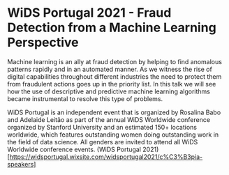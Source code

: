 # WiDS Portugal 2021 - Fraud Detection from a Machine Learning Perspective

Machine learning is an ally at fraud detection by helping to find anomalous patterns rapidly and in an automated manner. As we witness the rise of digital capabilities throughout different industries the need to protect them from fraudulent actions goes up in the priority list. In this talk we will see how the use of descriptive and predictive machine learning algorithms became instrumental to resolve this type of problems.

WiDS Portugal is an independent event that is organized by Rosalina Babo and Adelaide Leitão as part of the annual WiDS Worldwide conference organized by Stanford University and an estimated 150+ locations worldwide, which features outstanding women doing outstanding work in the field of data science. All genders are invited to attend all WiDS Worldwide conference events.
(WiDS Portugal 2021)[https://widsportugal.wixsite.com/widsportugal2021/c%C3%B3pia-speakers]

